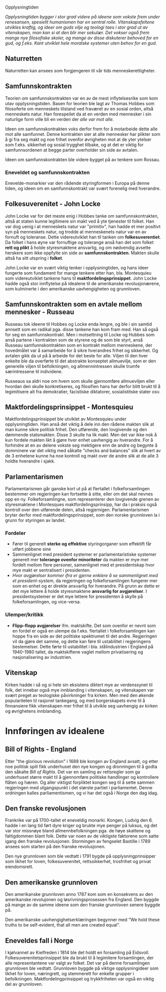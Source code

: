 Opplysningtiden

*Opplysningtiden bygger i stor grad videre på ideene som vokste frem under renesansen, spesiellt humanismen har en sentral rolle. Vitenskapsfeltene utvikles kraftig, og ideer om guds vilje og teologi taes i stor grad ut av vitenskapen, man kan si at den blir mer sekulær. Det vokser også frem mange nye filosofiske skoler, og mange av disse diskuterer behoved for en gud, og f.eks. Kant utviklet hele moralske systemer uten behov for en gud.*

## Naturretten
Naturretten kan ansees som forgjengeren til vår tids menneskerettigheter.

## Samfunnskontrakten
Teorien om samfunnskontrakten var en av de mest inflytelsesrike som kom utav opplysningstiden. Basen for teorien ble lagt av Thomas Hobbes som filosoferte om menneskets tilstand ved fraværet av en sosial orden, altså menneskets natur. Han forespeilet da at en verden med mennesker i sin naturlige form ville bli en verden der *alle var mot alle*.

Ideen om samfunnskontrakten voks derfor frem for å motarbeide dette alle mot alle samfunnet. Denne kontrakten sier at alle mennesker har plikter som å gi fra seg makt og noe frihet ovenfor øvrigheten mot at de yter ytelser som f.eks. sikkerhet og sosial trygghet tilbake, og at det er viktig for samfunnsordenen at begge parter overholder sin side av avtalen.

Ideen om samfunnskontrakten ble videre bygget på av tenkere som Rossau.

### Eneveldet og samfunnskontrakten
Enevelde-monarkier var den rådende styringformen i Europa på denne tiden, og ideen om en samfunnskontrakt var svært forenelig med hverandre.

## Folkesuverenitet - John Locke
John Locke var for det meste enig i Hobbes tanke om samfunnskontrakten, altså at staten kunne legitimere sin makt ved å yte tjenester til folket. Han var dog uenig i at menneskets natur var "primitiv", han hadde et mer positivt syn på menneskets natur, og trodde at menneskenets natur var en av fornuft og toleranse. Dette videreutviklet han til tanken om **folkesuverentiet**. Da folket i hans øyne var fornuftige og tolerange anså han det som folket **rett og plikt** å holde styresmaktene ansvarlig, og om nødvendig avsette herskere som ikke oppfylte sin side av **samfunnskontrakten**. Makten skulle altså ha sitt utspring i **folket**.

John Locke var en svært viktig tenker i opplysningtiden, og hans ideer fungerte som fundament for mange tenkere etter han, bla. Montesquieu som videreutviklet tankene hans til **maktfordelingsprinsippet**. John Locke hadde også stor innflytelse på idealene til de amerikanske revolusjonærene, som kulminerte i den amerikanske uavhengigheten og grunnloven.

## Samfunnskontrakten som en avtale mellom mennesker - Russeau
Russeau tok ideene til Hobbes og Locke enda lengre, og ble i sin samtid annsett som en radikal pga. disse tankene han kom fram med. Han så også for seg en samfunnskontrakt. Men i motsettning til Locke og Hubbes som anså partene i kontrakten som de styrene og de som ble styrt, anså Russeau samfunnskontrakten som en kontrakt mellom menneskene, der hovedmålet var å samarbeide for å sikre hverandres frihet og sikkerhet. Og avtalen gikk da ut på å arbeide for det beste for alle. Viljen til den hver enkelte ble da overførte til det abstrakte konseptet allmuevilje, som er den generelle viljen til befolkningen, og allmennintressen skulle trumfe særintressene til individene.

Russeaus sa aldri noe om hvem som skulle gjennomføre allmueviljen eller hvordan den skulle konkretiseres, og filosifien hans har derfor blitt brukt til å legimitisere alt fra demokratier, facistiske diktatorer, sosialistitske stater osv.


## Maktfordelingsprinsippet - Montesquieu
Maktfordelingsprinsippet ble utviklet av Montesquieu under opplysningtiden. Han anså det viktig å dele inn den rådene makten slik at man kunne sikre politisk frihet. Den utførende, den lovgivende og den dømmende statsmakten. Disse 3 skulle ha lik makt. Men det var ikke nok å kun fordele makten likt å gjøre hver enhet uavhengig av hverandre. For å forhindre at en av delene vokste seg mektigere enn de andre og begynte å domminere var det viktig med såkalte "checks and balances" slik at hvert av de 3 enhetene kunne ha noe kontroll og makt over de andre slik at de alle 3 holdte hverandre i sjakk.

## Parlamentarismen
Parlamentarismen går ganske kort ut på at flertallet i folkeforsamlingen bestemmer om regjeringen kan fortsette å sitte, eller om det skal nevnes opp en ny. Folkeforsamlingne, som representerer den lovgivende grenen av styresmaktene i Montesques maktfordelingsprinsipp, har da i praksis også kontroll over den utførende delen, altså regjernigen. Parlamentarismen bryter derfor med maktfordelingsprinsippet, som den norske grunnloven la i grunn for styringen av landet.

### Fordeler
- Fører til generelt **sterke og effektive** styringorganer som effektift får utført jobbene sine
- Sammenlignet med president systemer er parlamentaristiske systemer generelt mer **tolerange ovenfor minoriteter** da makten er mye mer fordelt mellom flere personer, samenlignet med et presidentskap hvor mye makt er sentralisert i presidenten.
- *Hvor avgjørelser kommer ifra er gjerne enklere å se sammenlignet med et president-system*, da regjeringen og folkeforsamlingen fungerer mer som en enhet og er direkte ansvarlig for hverandre. På grunn av dette er det mye lettere å holde styresmaktene **ansvarlig for avgjørelser**. I presidentsystemer er det mye lettere for presidenten å skylle på folkeforsamlingen, og vice-versa.

### Ulemper/kritikk
- **Flipp-flopp avgjørelser** ifm. maktskifte. Det som ovenfor er nevnt som en fordel er også en ulempe da f.eks. flertallet i folkeforsamlingen kan hoppe fra en side av det politiske spektrumet til det andre. Regjeringen vil da gjøre det samme, og dette kan føre til ustabilitet i regjeringens bestemelser. Dette førte til ustabilitet i bla. stålindustrien i England på 1940-1980 tallet, da maktskiftene vaglet mellom privatisering og nasjonalisering av industrien.

## Vitenskap
Kirken hadde i så og si hele sin eksistens diktert mye av verdenssynet til folk, det innebar også mye innblanding i vitenskapen, og vitenskapen var svært preget av teologiske påvirkninger fra kirken. Men med den økende populariteten til rasjonel tankegang, og med borgerskapets evne til å finnansiere fikk vitenskapen mer frihet til å utvikle seg uavhengig av kirken og øvrighetens innblanding.


# Innføringen av idealene

## Bill of Rights - England
Etter "the glorious revolution" i 1688 ble kongen av England avsatt, og etter noe politisk spill fikk underhuset den nye kongen og dronningen til å godta den såkalte *Bill of Rights*. Det var en samling av rettsregler som ga underhuset større makt til å gjennomføre politiske handlinger og kontrollere flåten og hæren. Og aller viktigst forpliktet kongen seg til å sette sammen regjeringen med utgangspunkt i det største partiet i parliamentet. Denne ordningen kalles parliamentismen, og vi har det også i Norge den dag idag.

## Den franske revolusjonen
Frankrike var på 1700-tallet et eneveldig monarki. Kongen, Ludvig den 6. hadde i en lang tid ført dyre kriger og brukte mye penger på luksus, og det var stor missnøye bland allmennbefolkningen pga. de høye skattene og fattigdommen blant folk. Dette var noen av de viktigste faktorene som satte igang den franske revolusjonen. Stormingen av fengselet Bastille i 1789 ansees som starten på den franske revolusjonen.

Den nye grunnloven som ble vedtatt i 1791 bygde på opplysningprinsipper som likhet for loven, folkesuverenitet, rettssikkerhet, trosfrihet og privat eiendomsrett.

## Den amerikanske grunnloven
Den amerikanske grunnloven anno 1787 kom som en konsekvens av den amerikanske revolujonen og løsrivningsprosessen fra England. Den byggde på mange av de samme ideene som den franske grunnloven senere byggde på.

Den amerikanske uavhengighetserklæringen begynner med "We hold these truths to be self-evident, that all men are created equal".

## Eneveldes fall i Norge
I kjølvannet av Kielfreden i 1814 ble det holdt en forsamling på Eidsvoll. Folkesuverenitetsprinsippet ble da brukt til å legimitere forsamlingen, der alle representantene var valgt av folket. Det var på denne forsamlingen grunnloven ble vedtatt. Grunnloven byggde på viktige opplysningideer som likhet for loven, næringrett, og stemmerett for enkelte grupper i befolkningen. Maktfordelingprinsippet og trykkfriheten var også en viktig del av grunnloven.